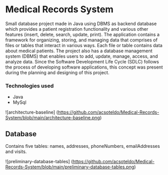 # Medical Records System

Small database project made in Java using DBMS as backend database which provides a patient registration functionality and various other features (insert, delete, search, update, print). The application contains a framework for organizing, storing, and managing data that comprises of files or tables that interact in various ways. Each file or table contains data about medical patients. The project also has a database management system (DBMS) that enables users to add, update, manage, access, and analyze data. Since the Software Development Life Cycle (SDLC) follows the process of developing software applications, this concept was present during the planning and designing of this project. 

### Technologies used
* Java
* MySql

![architecture-baseline] (https://github.com/acsoteldo/Medical-Records-System/blob/main/architecture-baseline.png)


## Database
Contains five tables: names, addresses, phoneNumbers, emailAddresses and visits.

![preliminary-database-tables] (https://github.com/acsoteldo/Medical-Records-System/blob/main/preliminary-database-tables.png)
